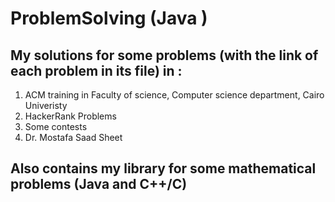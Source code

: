 # ProblemSolving (Java )
## My solutions for some problems (with the link of each problem in its file) in :
1. ACM training in Faculty of science, Computer science department, Cairo Univeristy
2. HackerRank Problems
3. Some contests
4. Dr. Mostafa Saad Sheet
## Also contains my library for some mathematical problems (Java and C++/C)
